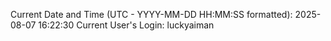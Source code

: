 Current Date and Time (UTC - YYYY-MM-DD HH:MM:SS formatted): 2025-08-07 16:22:30
Current User's Login: luckyaiman
